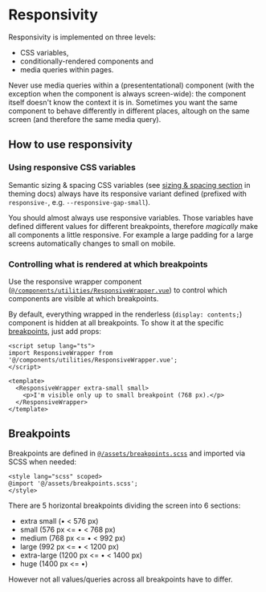 # Responsivity

Responsivity is implemented on three levels:

- CSS variables,
- conditionally-rendered components and
- media queries within pages.

Never use media queries within a (presententational) component (with the exception when the component is always screen-wide): the component itself doesn't know the context it is in. Sometimes you want the same component to behave differently in different places, altough on the same screen (and therefore the same media query).

## How to use responsivity

### Using responsive CSS variables

Semantic sizing & spacing CSS variables (see [sizing & spacing section](./theming.md#sizing--spacing) in theming docs) always have its responsive variant defined (prefixed with `responsive-`, e.g. `--responsive-gap-small`).

You should almost always use responsive variables. Those variables have defined different values for different breakpoints, therefore _magically_ make all components a little responsive. For example a large padding for a large screens automatically changes to small on mobile.

### Controlling what is rendered at which breakpoints

Use the responsive wrapper component ([`@/components/utilities/ResponsiveWrapper.vue`](../src/components/utilities/ResponsiveWrapper.vue)) to control which components are visible at which breakpoints.

By default, everything wrapped in the renderless (`display: contents;`) component is hidden at all breakpoints. To show it at the specific [breakpoints](#breakpoints), just add props:

```vue
<script setup lang="ts">
import ResponsiveWrapper from '@/components/utilities/ResponsiveWrapper.vue';
</script>

<template>
  <ResponsiveWrapper extra-small small>
    <p>I'm visible only up to small breakpoint (768 px).</p>
  </ResponsiveWrapper>
</template>
```

## Breakpoints

Breakpoints are defined in [`@/assets/breakpoints.scss`](../src/assets/breakpoints.scss) and imported via SCSS when needed:

```vue
<style lang="scss" scoped>
@import '@/assets/breakpoints.scss';
</style>
```

There are 5 horizontal breakpoints dividing the screen into 6 sections:

- extra small (• < 576 px)
- small (576 px <= • < 768 px)
- medium (768 px <= • < 992 px)
- large (992 px <= • < 1200 px)
- extra-large (1200 px <= • < 1400 px)
- huge (1400 px <= •)

However not all values/queries across all breakpoints have to differ.
